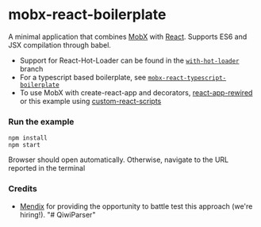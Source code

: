 mobx-react-boilerplate
=====================

A minimal application that combines [MobX](https://mobxjs.github.io/mobx) with [React](https://facebook.github.io/react).
Supports ES6 and JSX compilation through babel.

* Support for React-Hot-Loader can be found in the [`with-hot-loader`](https://github.com/mobxjs/mobx-react-boilerplate/tree/with-hot-loader) branch
* For a typescript based boilerplate, see [`mobx-react-typescript-boilerplate`](https://github.com/mobxjs/mobx-react-typescript-boilerplate)
* To use MobX with create-react-app and decorators, [react-app-rewired](https://github.com/timarney/react-app-rewired/tree/master/packages/react-app-rewire-mobx) or this example using [custom-react-scripts](https://github.com/codylindley/mobx-react)


### Run the example

```
npm install
npm start
```

Browser should open automatically. Otherwise, navigate to the URL reported in the terminal

### Credits

* [Mendix](http://github.com/mendix) for providing the opportunity to battle test this approach (we're hiring!).
"# QiwiParser" 
